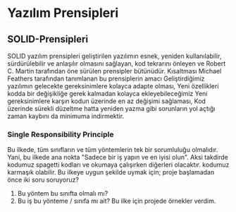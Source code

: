 # Yazılım Prensipleri

## SOLID-Prensipleri
SOLID yazılım prensipleri geliştirilen yazılımın esnek, yeniden kullanılabilir, sürdürülebilir ve anlaşılır olmasını sağlayan, kod tekrarını önleyen ve Robert C. Martin tarafından öne sürülen prensipler bütünüdür. 
Kısaltması Michael Feathers tarafından tanımlanan bu prensiplerin amacı
Geliştirdiğimiz yazılımın gelecekte gereksinimlere kolayca adapte olması,
Yeni özellikleri kodda bir değişikliğe gerek kalmadan kolayca ekleyebileceğimiz
Yeni gereksinimlere karşın kodun üzerinde en az değişimi sağlaması,
Kod üzerinde sürekli düzeltme hatta yeniden yazma gibi sorunların yol açtığı zaman kaybını da minimuma indirmektir.

### Single  Responsibility Principle
Bu ilkede, tüm sınıfların ve tüm yöntemlerin tek bir sorumluluğu olmalıdır. Yani, bu ilkede ana nokta "Sadece bir iş yapın ve en iyisi olun". Aksi takdirde kodumuz spagetti kodları ve okumaya çalışırken diğerleri olacaktır. kodumuz karmaşık olabilir. Bu ilkeye uygun şekilde uymak için; proje başlamadan önce iki soru soruyoruz?
1. Bu yöntem bu sınıfta olmalı mı?
2. Bu iş bu yönteme / sınıfa mı ait?
Bu ilke için projede örnekler verdim.
